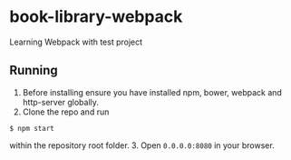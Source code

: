 book-library-webpack
====================

Learning Webpack with test project


## Running

1. Before installing ensure you have installed npm, bower, webpack and http-server globally.
2. Clone the repo and run
  ```
  $ npm start
  ```

  within the repository root folder.
3. Open `0.0.0.0:8080` in your browser.

